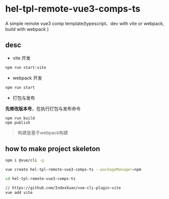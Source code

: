 # hel-tpl-remote-vue3-comps-ts
A simple remote vue3 comp template(typescript、dev with vite or webpack, build with webpack )

## desc
- vite 开发
```bash
npm run start:vite
```

- webpack 开发
```bash
npm run start
```

- 打包与发布

**先修改版本号**，在执行打包与发布命令
```
npm run build
npm publish
```
> 构建是基于webpack构建

## how to make project skeleton

```bash
npm i @vue/cli -g

vue create hel-tpl-remote-vue3-comps-ts --packageManager=npm

cd hel-tpl-remote-vue3-comps-ts

// https://github.com/IndexXuan/vue-cli-plugin-vite
vue add vite
```

